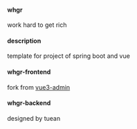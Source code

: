 #### whgr
work hard to get rich

#### description
template for project of spring boot and vue


#### whgr-frontend
fork from [vue3-admin](https://github.com/newbee-ltd/vue3-admin)

#### whgr-backend
designed by tuean




